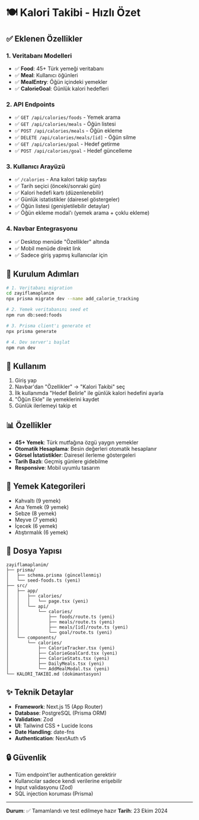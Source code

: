 # 🍽️ Kalori Takibi - Hızlı Özet

## ✅ Eklenen Özellikler

### 1. Veritabanı Modelleri
- ✅ **Food**: 45+ Türk yemeği veritabanı
- ✅ **Meal**: Kullanıcı öğünleri
- ✅ **MealEntry**: Öğün içindeki yemekler
- ✅ **CalorieGoal**: Günlük kalori hedefleri

### 2. API Endpoints
- ✅ `GET /api/calories/foods` - Yemek arama
- ✅ `GET /api/calories/meals` - Öğün listesi
- ✅ `POST /api/calories/meals` - Öğün ekleme
- ✅ `DELETE /api/calories/meals/[id]` - Öğün silme
- ✅ `GET /api/calories/goal` - Hedef getirme
- ✅ `POST /api/calories/goal` - Hedef güncelleme

### 3. Kullanıcı Arayüzü
- ✅ `/calories` - Ana kalori takip sayfası
- ✅ Tarih seçici (önceki/sonraki gün)
- ✅ Kalori hedefi kartı (düzenlenebilir)
- ✅ Günlük istatistikler (dairesel göstergeler)
- ✅ Öğün listesi (genişletilebilir detaylar)
- ✅ Öğün ekleme modal'ı (yemek arama + çoklu ekleme)

### 4. Navbar Entegrasyonu
- ✅ Desktop menüde "Özellikler" altında
- ✅ Mobil menüde direkt link
- ✅ Sadece giriş yapmış kullanıcılar için

## 🚀 Kurulum Adımları

```bash
# 1. Veritabanı migration
cd zayiflamaplanim
npx prisma migrate dev --name add_calorie_tracking

# 2. Yemek veritabanını seed et
npm run db:seed:foods

# 3. Prisma client'ı generate et
npx prisma generate

# 4. Dev server'ı başlat
npm run dev
```

## 📱 Kullanım

1. Giriş yap
2. Navbar'dan "Özellikler" → "Kalori Takibi" seç
3. İlk kullanımda "Hedef Belirle" ile günlük kalori hedefini ayarla
4. "Öğün Ekle" ile yemeklerini kaydet
5. Günlük ilerlemeyi takip et

## 📊 Özellikler

- **45+ Yemek**: Türk mutfağına özgü yaygın yemekler
- **Otomatik Hesaplama**: Besin değerleri otomatik hesaplanır
- **Görsel İstatistikler**: Dairesel ilerleme göstergeleri
- **Tarih Bazlı**: Geçmiş günlere gidebilme
- **Responsive**: Mobil uyumlu tasarım

## 🎯 Yemek Kategorileri

- Kahvaltı (9 yemek)
- Ana Yemek (9 yemek)
- Sebze (8 yemek)
- Meyve (7 yemek)
- İçecek (6 yemek)
- Atıştırmalık (6 yemek)

## 📝 Dosya Yapısı

```
zayiflamaplanim/
├── prisma/
│   ├── schema.prisma (güncellenmiş)
│   └── seed-foods.ts (yeni)
├── src/
│   ├── app/
│   │   ├── calories/
│   │   │   └── page.tsx (yeni)
│   │   └── api/
│   │       └── calories/
│   │           ├── foods/route.ts (yeni)
│   │           ├── meals/route.ts (yeni)
│   │           ├── meals/[id]/route.ts (yeni)
│   │           └── goal/route.ts (yeni)
│   └── components/
│       └── calories/
│           ├── CalorieTracker.tsx (yeni)
│           ├── CalorieGoalCard.tsx (yeni)
│           ├── CalorieStats.tsx (yeni)
│           ├── DailyMeals.tsx (yeni)
│           └── AddMealModal.tsx (yeni)
└── KALORI_TAKIBI.md (dokümantasyon)
```

## ✨ Teknik Detaylar

- **Framework**: Next.js 15 (App Router)
- **Database**: PostgreSQL (Prisma ORM)
- **Validation**: Zod
- **UI**: Tailwind CSS + Lucide Icons
- **Date Handling**: date-fns
- **Authentication**: NextAuth v5

## 🔒 Güvenlik

- Tüm endpoint'ler authentication gerektirir
- Kullanıcılar sadece kendi verilerine erişebilir
- Input validasyonu (Zod)
- SQL injection koruması (Prisma)

---

**Durum**: ✅ Tamamlandı ve test edilmeye hazır
**Tarih**: 23 Ekim 2024
